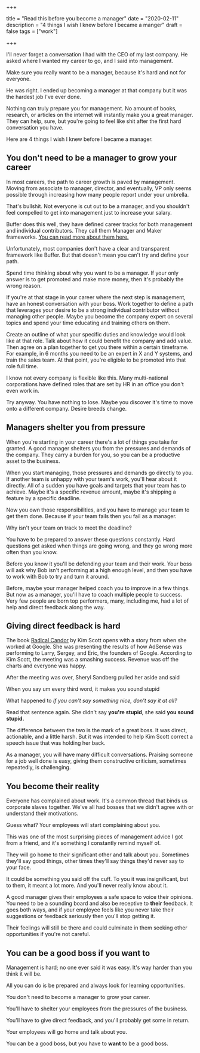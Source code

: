 +++

title = "Read this before you become a manager"
date = "2020-02-11"
description = "4 things I wish I knew before I became a manger"
draft = false
tags = ["work"]

+++

I'll never forget a conversation I had with the CEO of my last company. He asked where I wanted my career to go, and I said into management.

Make sure you really want to be a manager, because it's hard and not for everyone.

He was right. I ended up becoming a manager at that company but it was the hardest job I've ever done.

Nothing can truly prepare you for management. No amount of books, research, or articles on the internet will instantly make you a great manager. They can help, sure, but you're going to feel like shit after the first hard conversation you have.

Here are 4 things I wish I knew before I became a manager.

## You don't need to be a manager to grow your career

In most careers, the path to career growth is paved by management. Moving from associate to manager, director, and eventually, VP only seems possible through increasing how many people report under your umbrella.

That's bullshit. Not everyone is cut out to be a manager, and you shouldn't feel compelled to get into management just to increase your salary.

Buffer does this well, they have defined career tracks for both management and individual contributors. They call them Manager and Maker frameworks. [You can read more about them here.](https://open.buffer.com/career-framework/)

Unfortunately, most companies don't have a clear and transparent framework like Buffer. But that doesn't mean you can't try and define your path.

Spend time thinking about why you want to be a manager. If your only answer is to get promoted and make more money, then it's probably the wrong reason.

If you're at that stage in your career where the next step is management, have an honest conversation with your boss. Work together to define a path that leverages your desire to be a strong individual contributor without managing other people. Maybe you become the company expert on several topics and spend your time educating and training others on them.

Create an outline of what your specific duties and knowledge would look like at that role. Talk about how it could benefit the company and add value. Then agree on a plan together to get you there within a certain timeframe. For example, in 6 months you need to be an expert in X and Y systems, and train the sales team. At that point, you're eligible to be promoted into that role full time.

I know not every company is flexible like this. Many multi-national corporations have defined roles that are set by HR in an office you don't even work in.

Try anyway. You have nothing to lose. Maybe you discover it's time to move onto a different company. Desire breeds change.

## Managers shelter you from pressure

When you're starting in your career there's a lot of things you take for granted. A good manager shelters you from the pressures and demands of the company. They carry a burden for you, so you can be a productive asset to the business.

When you start managing, those pressures and demands go directly to you. If another team is unhappy with your team's work, you'll hear about it directly. All of a sudden you have goals and targets that your team has to achieve. Maybe it's a specific revenue amount, maybe it's shipping a feature by a specific deadline.

Now you own those responsibilities, and you have to manage your team to get them done. Because if your team fails then you fail as a manager.

Why isn't your team on track to meet the deadline?

You have to be prepared to answer these questions constantly. Hard questions get asked when things are going wrong, and they go wrong more often than you know.

Before you know it you'll be defending your team and their work. Your boss will ask why Bob isn't performing at a high enough level, and then you have to work with Bob to try and turn it around.

Before, maybe your manager helped coach you to improve in a few things. But now as a manager, you'll have to coach multiple people to success. Very few people are born top performers, many, including me, had a lot of help and direct feedback along the way.

## Giving direct feedback is hard

The book [Radical Candor](https://www.radicalcandor.com/) by Kim Scott opens with a story from when she worked at Google. She was presenting the results of how AdSense was performing to Larry, Sergey, and Eric, the founders of Google. According to Kim Scott, the meeting was a smashing success. Revenue was off the charts and everyone was happy.

After the meeting was over, Sheryl Sandberg pulled her aside and said

When you say um every third word, it makes you sound stupid

What happened to *if you can't say something nice, don't say it at all?*

Read that sentence again. She didn't say **you're stupid**, she said **you sound stupid.**

The difference between the two is the mark of a great boss. It was direct, actionable, and a little harsh. But it was intended to help Kim Scott correct a speech issue that was holding her back.

As a manager, you will have many difficult conversations. Praising someone for a job well done is easy, giving them constructive criticism, sometimes repeatedly, is challenging.

## You become their reality

Everyone has complained about work. It's a common thread that binds us corporate slaves together. We've all had bosses that we didn't agree with or understand their motivations.

Guess what? Your employees will start complaining about you.

This was one of the most surprising pieces of management advice I got from a friend, and it's something I constantly remind myself of.

They will go home to their significant other and talk about you. Sometimes they'll say good things, other times they'll say things they'd never say to your face.

It could be something you said off the cuff. To you it was insignificant, but to them, it meant a lot more. And you'll never really know about it.

A good manager gives their employees a safe space to voice their opinions. You need to be a sounding board and also be receptive to **their** feedback. It goes both ways, and if your employee feels like you never take their suggestions or feedback seriously then you'll stop getting it.

Their feelings will still be there and could culminate in them seeking other opportunities if you're not careful.

## You can be a good boss if you want to

Management is hard; no one ever said it was easy. It's way harder than you think it will be.

All you can do is be prepared and always look for learning opportunities.

You don't need to become a manager to grow your career.

You'll have to shelter your employees from the pressures of the business.

You'll have to give direct feedback, and you'll probably get some in return.

Your employees will go home and talk about you.

You can be a good boss, but you have to **want** to be a good boss.